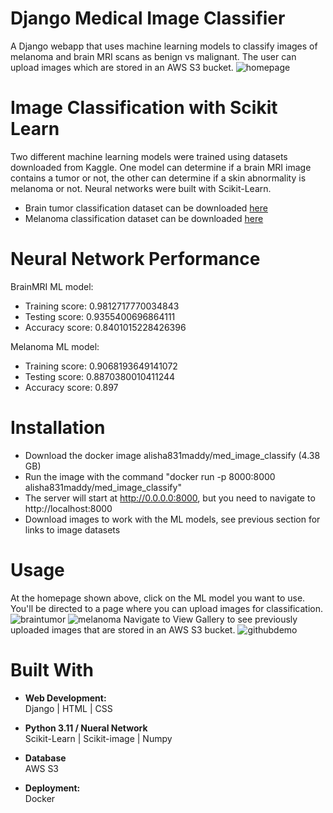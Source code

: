 # Django Medical Image Classifier
A Django webapp that uses machine learning models to classify images of melanoma and brain MRI scans as benign vs malignant. The user can upload images which are stored in an AWS S3 bucket.
![homepage](https://github.com/am831/django-image-classifier/assets/59581465/6f1a0ef4-a1b2-452d-b5ee-36ace14b641f)


# Image Classification with Scikit Learn
Two different machine learning models were trained using datasets downloaded from Kaggle. One model can determine if a brain MRI image contains a tumor or not, the other can determine if a skin abnormality is melanoma or not. Neural networks were built with Scikit-Learn.

- Brain tumor classification dataset can be downloaded [here](https://www.kaggle.com/datasets/sartajbhuvaji/brain-tumor-classification-mri?resource=download)
- Melanoma classification dataset can be downloaded [here](https://www.kaggle.com/datasets/hasnainjaved/melanoma-skin-cancer-dataset-of-10000-images?resource=download)

# Neural Network Performance
BrainMRI ML model:
- Training score: 0.9812717770034843
- Testing score: 0.9355400696864111
- Accuracy score: 0.8401015228426396

Melanoma ML model:
- Training score: 0.9068193649141072
- Testing score: 0.8870380010411244
- Accuracy score: 0.897

# Installation
- Download the docker image alisha831maddy/med_image_classify (4.38 GB)
- Run the image with the command "docker run -p 8000:8000 alisha831maddy/med_image_classify"
- The server will start at http://0.0.0.0:8000, but you need to navigate to http://localhost:8000
- Download images to work with the ML models, see previous section for links to image datasets

# Usage
At the homepage shown above, click on the ML model you want to use. You'll be directed to a page where you can upload images for classification.
![braintumor](https://github.com/am831/django-image-classifier/assets/59581465/c60a2d46-f7f6-438d-ab21-36e543e1741f)
![melanoma](https://github.com/am831/django-image-classifier/assets/59581465/e129fdac-47b3-4b75-bbf7-9526cb5bfbfe)
Navigate to View Gallery to see previously uploaded images that are stored in an AWS S3 bucket.
![githubdemo](https://github.com/am831/django-image-classifier/assets/59581465/6d5066aa-c746-4742-ac22-6634f188f0c4)

# Built With

- **Web Development:** <br>
Django | HTML | CSS 

- **Python 3.11 / Nueral Network** <br>
Scikit-Learn | Scikit-image | Numpy

- **Database** <br>
AWS S3

- **Deployment:** <br>
Docker
